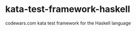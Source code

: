 kata-test-framework-haskell
===========================

codewars.com kata test framework for the Haskell language
